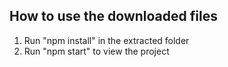 ## How to use the downloaded files

1) Run "npm install" in the extracted folder
2) Run "npm start" to view the project

